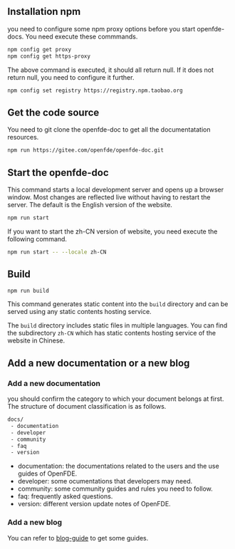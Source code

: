 ## Installation npm 

you need to configure some npm proxy options before you start openfde-docs. You need execute these commmands.

```bash
npm config get proxy
npm config get https-proxy
```

The above command is executed, it should all return null. If it does not return null, you need to configure it further.

```bash
npm config set registry https://registry.npm.taobao.org
```

## Get the code source

You need to git clone the openfde-doc to get all the documentatation resources.

```bash
npm run https://gitee.com/openfde/openfde-doc.git
```

## Start the openfde-doc

This command starts a local development server and opens up a browser window. Most changes are reflected live without having to restart the server. The default is the English version of the website.

```bash
npm run start
```

If you want to start the zh-CN version of website, you need execute the following command.

```bash
npm run start -- --locale zh-CN
```

## Build

```bash
npm run build
```

This command generates static content into the `build` directory and can be served using any static contents hosting service. 

The `build` directory includes static files in multiple languages. You can find the subdirectory `zh-CN` which has static contents hosting service of the website in Chinese.

## Add a new documentation or a new blog

### Add a new documentation

you should confirm the category to which your document belongs at first. The structure of document classification is as follows.
  
```bash
docs/
 - documentation
 - developer
 - community
 - faq
 - version
```

- documentation: the documentations related to the users and the use guides of OpenFDE.
- developer: some ocumentations that developers may need.
- community: some community guides and rules you need to follow.
- faq: frequently asked questions.
- version: different version update notes of OpenFDE.

### Add a new blog

You can refer to [blog-guide](./blog-guide.md) to get some guides.